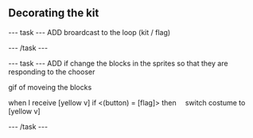 ## Decorating the kit

--- task ---
ADD broardcast to the loop (kit / flag)

--- /task ---


--- task ---
ADD
if 
change the blocks in the sprites so that they are responding to the chooser

gif of moveing the blocks

when I receive [yellow v]
if <(button) = [flag]> then
 switch costume to [yellow v]

--- /task ---

